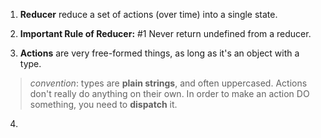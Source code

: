 1. **Reducer** reduce a set of actions (over time) into a single state.

2. **Important Rule of Reducer:**
#1 Never return undefined from a reducer.

3. **Actions** are very free-formed things, as long as it's an object with a type.
> *convention*: types are **plain strings**, and often uppercased.
Actions don't really do anything on their own. In order to make an action DO something, you need to **dispatch** it.

4. 